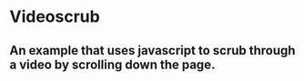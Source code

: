 # Videoscrub
## An example that uses javascript to scrub through a video by scrolling down the page.
